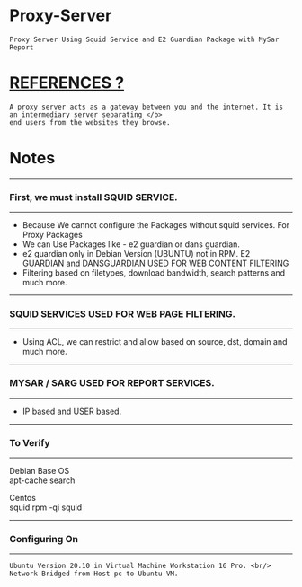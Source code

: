 # Proxy-Server
    Proxy Server Using Squid Service and E2 Guardian Package with MySar Report

# [REFERENCES ?](https://en.wikipedia.org/wiki/Proxy_server)
    A proxy server acts as a gateway between you and the internet. It is an intermediary server separating </b>
    end users from the websites they browse.

# Notes

-----------------------------------
### First, we must install SQUID SERVICE. <br/>
-----------------------------------
- Because We cannot configure the Packages without squid services.
For Proxy Packages
 - We can Use Packages like - e2 guardian or dans guardian.
 - e2 guardian only in Debian Version (UBUNTU) not in RPM.
E2 GUARDIAN and DANSGUARDIAN USED FOR WEB CONTENT FILTERING
 - Filtering based on filetypes, download bandwidth, search patterns and much
   more.
-----------------------------------
### SQUID SERVICES USED FOR WEB PAGE FILTERING. <br/>
-----------------------------------
 - Using ACL, we can restrict and allow based on source, dst, domain and much
  more.
-----------------------------------
### MYSAR / SARG USED FOR REPORT SERVICES. <br/>
-----------------------------------
 - IP based and USER based.

-----------------------------------
### To Verify
-----------------------------------
Debian Base OS <br/>
apt-cache search <br/>

Centos<br/>
squid rpm -qi squid<br/>

-----------------------------------
### Configuring On
-----------------------------------

    Ubuntu Version 20.10 in Virtual Machine Workstation 16 Pro. <br/>
    Network Bridged from Host pc to Ubuntu VM.
